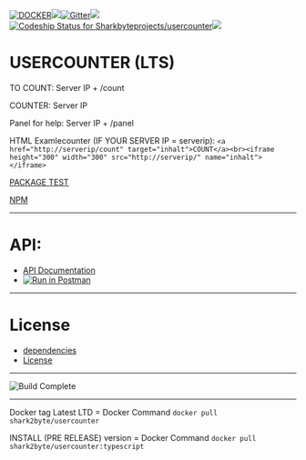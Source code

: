 [![DOCKER](https://img.shields.io/docker/cloud/build/shark2byte/usercounter.svg)](https://hub.docker.com/r/shark2byte/usercounter)![](https://david-dm.org/Sharkbyteprojects/usercounter.svg)[![Gitter](https://badges.gitter.im/Sharkbyteprojects/usercounter.svg)](https://gitter.im/Sharkbyteprojects/usercounter?utm_source=badge&utm_medium=badge&utm_campaign=pr-badge)[![](https://img.shields.io/appveyor/ci/Sharkbyteprojects/usercounter.svg?label=USERCOUNTER%20BUILD&style=flat-square)](https://ci.appveyor.com/project/Sharkbyteprojects/usercounter)[![Codeship Status for Sharkbyteprojects/usercounter](https://app.codeship.com/projects/674027f0-34f5-0137-9e79-5efde2d3bfe8/status?branch=master)](https://app.codeship.com/projects/332743)![](https://img.shields.io/github/issues/Sharkbyteprojects/usercounter.svg?style=social)
# USERCOUNTER (LTS)

TO COUNT: Server IP + /count

COUNTER: Server IP

Panel for help: Server IP + /panel

HTML Examlecounter (IF YOUR SERVER IP = serverip):
```<a href="http://serverip/count" target="inhalt">COUNT</a><br><iframe height="300" width="300" src="http://serverip/" name="inhalt"></iframe>```

[PACKAGE TEST](https://hub.docker.com/r/shark2byte/usercounter/builds)

[NPM](https://www.npmjs.com/package/user-counter)

---

# API: 
- [API Documentation](https://documenter.getpostman.com/view/6963541/S17qUALk)
- [![Run in Postman](https://run.pstmn.io/button.svg)](https://app.getpostman.com/run-collection/6c3acfbb8203390d5db1)

---
# License
- [dependencies](https://github.com/Sharkbyteprojects/usercounter/network/dependencies)
- [License](https://github.com/Sharkbyteprojects/usercounter/blob/master/LICENSE)

---
![Build Complete](https://fire-engine-icons.github.io/stable-unstable/new%20build.svg)

---

Docker tag Latest LTD = Docker Command `docker pull shark2byte/usercounter`

INSTALL (PRE RELEASE) version = Docker Command `docker pull shark2byte/usercounter:typescript`
